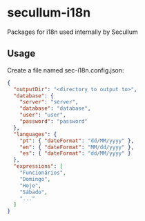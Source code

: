 # secullum-i18n

Packages for i18n used internally by Secullum

## Usage

Create a file named sec-i18n.config.json:

```json
{
  "outputDir": "<directory to output to>",
  "database": {
    "server": "server",
    "database": "database",
    "user": "user",
    "password": "password"
  },
  "languages": {
    "pt": { "dateFormat": "dd/MM/yyyy" },
    "en": { "dateFormat": "MM/dd/yyyy" },
    "es": { "dateFormat": "dd/MM/yyyy" }
  },
  "expressions": [
    "Funcionários",
    "Domingo",
    "Hoje",
    "Sábado",
    "..."
  ]
}
```
